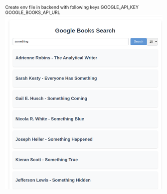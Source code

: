 Create env file in backend with following keys
GOOGLE_API_KEY
GOOGLE_BOOKS_API_URL
![alt text](screenshots/screen1.png)